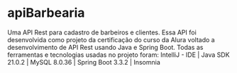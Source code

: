 # apiBarbearia
Uma API Rest para cadastro de barbeiros e clientes.
Essa API foi desenvolvida como projeto da certificação do curso da Alura voltado a desenvolvimento de API Rest usando Java e Spring Boot.
Todas as ferramentas e tecnologias usadas no projeto foram:
IntelliJ - IDE | 
Java SDK 21.0.2 | 
MySQL 8.0.36 | 
Spring Boot 3.3.2 | 
Insomnia

